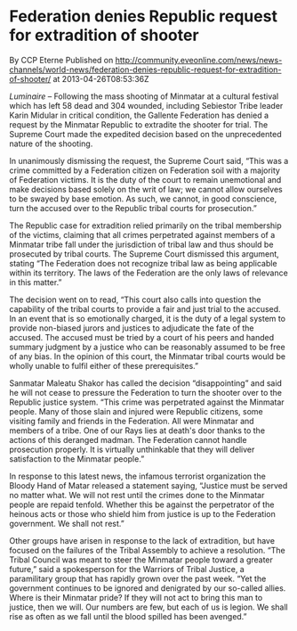 # Federation denies Republic request for extradition of shooter
By CCP Eterne
Published on http://community.eveonline.com/news/news-channels/world-news/federation-denies-republic-request-for-extradition-of-shooter/ at 2013-04-26T08:53:36Z

_Luminaire_ – Following the mass shooting of Minmatar at a cultural festival which has left 58 dead and 304 wounded, including Sebiestor Tribe leader Karin Midular in critical condition, the Gallente Federation has denied a request by the Minmatar Republic to extradite the shooter for trial. The Supreme Court made the expedited decision based on the unprecedented nature of the shooting.

In unanimously dismissing the request, the Supreme Court said, “This was a crime committed by a Federation citizen on Federation soil with a majority of Federation victims. It is the duty of the court to remain unemotional and make decisions based solely on the writ of law; we cannot allow ourselves to be swayed by base emotion. As such, we cannot, in good conscience, turn the accused over to the Republic tribal courts for prosecution.”

The Republic case for extradition relied primarily on the tribal membership of the victims, claiming that all crimes perpetrated against members of a Minmatar tribe fall under the jurisdiction of tribal law and thus should be prosecuted by tribal courts. The Supreme Court dismissed this argument, stating “The Federation does not recognize tribal law as being applicable within its territory. The laws of the Federation are the only laws of relevance in this matter.”

The decision went on to read, “This court also calls into question the capability of the tribal courts to provide a fair and just trial to the accused. In an event that is so emotionally charged, it is the duty of a legal system to provide non-biased jurors and justices to adjudicate the fate of the accused. The accused must be tried by a court of his peers and handed summary judgment by a justice who can be reasonably assumed to be free of any bias. In the opinion of this court, the Minmatar tribal courts would be wholly unable to fulfil either of these prerequisites.”

Sanmatar Maleatu Shakor has called the decision “disappointing” and said he will not cease to pressure the Federation to turn the shooter over to the Republic justice system. “This crime was perpetrated against the Minmatar people. Many of those slain and injured were Republic citizens, some visiting family and friends in the Federation. All were Minmatar and members of a tribe. One of our Rays lies at death's door thanks to the actions of this deranged madman. The Federation cannot handle prosecution properly. It is virtually unthinkable that they will deliver satisfaction to the Minmatar people.”

In response to this latest news, the infamous terrorist organization the Bloody Hand of Matar released a statement saying, “Justice must be served no matter what. We will not rest until the crimes done to the Minmatar people are repaid tenfold. Whether this be against the perpetrator of the heinous acts or those who shield him from justice is up to the Federation government. We shall not rest.”

Other groups have arisen in response to the lack of extradition, but have focused on the failures of the Tribal Assembly to achieve a resolution. “The Tribal Council was meant to steer the Minmatar people toward a greater future,” said a spokesperson for the Warriors of Tribal Justice, a paramilitary group that has rapidly grown over the past week. “Yet the government continues to be ignored and denigrated by our so-called allies. Where is their Minmatar pride? If they will not act to bring this man to justice, then we will. Our numbers are few, but each of us is legion. We shall rise as often as we fall until the blood spilled has been avenged.”

